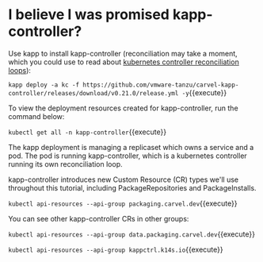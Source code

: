 # I believe I was promised kapp-controller?

Use kapp to install kapp-controller (reconciliation may take a moment, which you
could use to read about [kubernetes controller reconciliation loops](https://kubernetes.io/docs/concepts/architecture/controller/)):

`kapp deploy -a kc -f https://github.com/vmware-tanzu/carvel-kapp-controller/releases/download/v0.21.0/release.yml -y`{{execute}}

To view the deployment resources created for kapp-controller, run the command below: 

`kubectl get all -n kapp-controller`{{execute}}

The kapp deployment is managing a replicaset which owns a service and a pod. The
pod is running kapp-controller, which is a kubernetes controller
running its own reconciliation loop.

kapp-controller introduces new Custom Resource (CR) types we'll use throughout this
tutorial, including PackageRepositories and PackageInstalls.

`kubectl api-resources --api-group packaging.carvel.dev`{{execute}}

You can see other kapp-controller CRs in other groups:

`kubectl api-resources --api-group data.packaging.carvel.dev`{{execute}}

`kubectl api-resources --api-group kappctrl.k14s.io`{{execute}}

